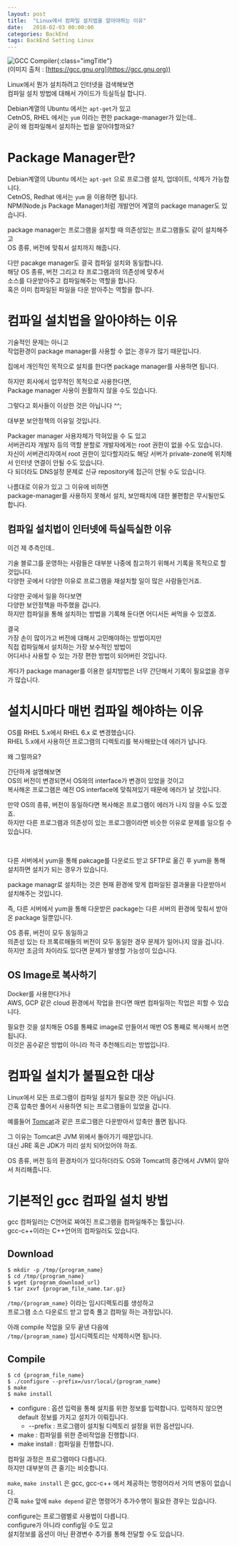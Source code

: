 ```yaml
---
layout: post
title:  "Linux에서 컴파일 설치법을 알아야하는 이유"
date:   2018-02-03 00:00:00
categories: BackEnd
tags: BackEnd Setting Linux
---
```


![GCC Compiler](https://gcc.gnu.org/img/gccegg-65.png){:class="imgTitle"}  
(이미지 출처 : [https://gcc.gnu.org](https://gcc.gnu.org))  

Linux에서 뭔가 설치하려고 인터넷을 검색해보면  
컴파일 설치 방법에 대해서 가이드가 득실득실 합니다.  

Debian계열의 Ubuntu 에서는 ```apt-get```가 있고  
CetnOS, RHEL 에서는 ```yum``` 이라는 편한 package-manager가 있는데..  
굳이 왜 컴파일해서 설치하는 법을 알아야할까요?  

<!--more-->

# Package Manager란?

Debian계열의 Ubuntu 에서는 ```apt-get``` 으로 프로그램 설치, 업데이트, 삭제가 가능합니다.  
CetnOS, Redhat 에서는 ```yum``` 을 이용하면 됩니다.  
NPM(Node.js Package Manager)처럼 개발언어 계열의 package manager도 있습니다.  

package manager는 프로그램을 설치할 때 의존성있는 프로그램들도 같이 설치해주고  
OS 종류, 버전에 맞춰서 설치까지 해줍니다.  

다만 pacakge manager도 결국 컴파일 설치와 동일합니다.  
해당 OS 종류, 버전 그리고 타 프로그램과의 의존성에 맞추서  
소스를 다운받아주고 컴파일해주는 역할을 합니다.  
혹은 이미 컴파일된 파일을 다운 받아주는 역할을 합니다.  

# 컴파일 설치법을 알아야하는 이유

기술적인 문제는 아니고  
작업환경이 package manager를 사용할 수 없는 경우가 많기 때문입니다.  

집에서 개인적인 목적으로 설치를 한다면 package manager를 사용하면 됩니다.  

하지만 회사에서 업무적인 목적으로 사용한다면,  
Package manager 사용이 원활하지 않을 수도 있습니다.  

그렇다고 회사들이 이상한 것은 아닙니다 ^^;  

대부분 보안정책의 이유일 것입니다.  

Packager manager 사용자체가 막혀있을 수 도 있고  
서버관리자 개발자 등의 역할 분할로 개발자에게는 root 권한이 없을 수도 있습니다.  
자신이 서버관리자여서 root 권한이 있다할지라도 해당 서버가 private-zone에 위치해서 인터넷 연결이 안될 수도 있습니다.  
다 되더라도 DNS설정 문제로 신규 repository에 접근이 안될 수도 있습니다.  

나름대로 이유가 있고 그 이유에 비하면  
package-manager를 사용하지 못해서 설치, 보안패치에 대한 불편함은 무시될만도 합니다.  


## 컴파일 설치법이 인터넷에 득실득실한 이유

이건 제 추측인데..  

기술 블로그를 운영하는 사람들은 대부분 나중에 참고하기 위해서 기록을 목적으로 할 것입니다.  
다양한 곳에서 다양한 이유로 프로그램을 재설치할 일이 많은 사람들인거죠.  

다양한 곳에서 일을 하다보면  
다양한 보안정책을 마주했을 겁니다.  
하지만 컴파일을 통해 설치하는 방법을 기록해 둔다면 어디서든 써먹을 수 있겠죠.  

결국  
가장 손이 많이가고 버전에 대해서 고민해야하는 방법이지만  
직접 컴파일해서 설치하는 가장 보수적인 방법이  
어디서나 사용할 수 있는 가장 편한 방법이 되어버린 것입니다.  

게다가 package manager를 이용한 설치방법은 너무 간단해서 기록이 필요없을 경우가 많습니다.  

# 설치시마다 매번 컴파일 해야하는 이유

OS를 RHEL 5.x에서 RHEL 6.x 로 변경했습니다.  
RHEL 5.x에서 사용하던 프로그램의 디렉토리를 복사해왔는데 에러가 납니다.  

왜 그럴까요?  

간단하게 설명해보면  
OS의 버전이 변경되면서 OS와의 interface가 변경이 있었을 것이고  
복사해온 프로그램은 예전 OS interface에 맞춰져있기 때문에 에러가 날 것입니다.  

만약 OS의 종류, 버전이 동일하다면 복사해온 프로그램이 에러가 나지 않을 수도 있겠죠.  
하지만 다른 프로그램과 의존성이 있는 프로그램이라면 비슷한 이유로 문제를 일으킬 수 있습니다.  

<br> 

다른 서버에서 yum을 통해 pakcage를 다운로드 받고 SFTP로 옮긴 후 yum을 통해 설치하면 설치가 되는 경우가 있습니다.  

package managr로 설치하는 것은 현재 환경에 맞게 컴파일된 결과물을 다운받아서 설치해주는 것입니다.  

즉, 다른 서버에서 yum을 통해 다운받은 package는 다른 서버의 환경에 맞춰서 받아온 package 일뿐입니다.  

OS 종류, 버전이 모두 동일하고  
의존성 있는 타 프록르매들의 버전이 모두 동일한 경우 문제가 일어나지 않을 겁니다.  
하지만 조금의 차이라도 있다면 문제가 발생할 가능성이 있습니다.  

## OS Image로 복사하기

Docker를 사용한다거나  
AWS, GCP 같은 cloud 환경에서 작업을 한다면 매번 컴파일하는 작업은 피할 수 있습니다.  

필요한 것을 설치해둔 OS를 통째로 image로 만들어서 매번 OS 통째로 복사해서 쓰면 됩니다.  
이것은 꼼수같은 방법이 아니라 적극 추천해드리는 방법입니다.  

# 컴파일 설치가 불필요한 대상

Linux에서 모든 프로그램이 컴파일 설치가 필요한 것은 아닙니다.  
간혹 압축만 풀어서 사용하면 되는 프로그램들이 있었을 겁니다.  

예를들어 [Tomcat](http://tomcat.apache.org/)과 같은 프로그램은 다운받아서 압축만 풀면 됩니다.  

그 이유는 Tomcat은 JVM 위에서 돌아가기 때문입니다.  
대신 JRE 혹은 JDK가 미리 설치 되어있어야 하죠.  

OS 종류, 버전 등의 환경차이가 있다하더라도 OS와 Tomcat의 중간에서 JVM이 알아서 처리해줍니다.  


# 기본적인 gcc 컴파일 설치 방법

gcc 컴파일러는 C언어로 짜여진 프로그램을 컴파일해주는 툴입니다.  
gcc-c++이라는 C++언어의 컴파일러도 있습니다.  

## Download

~~~terminal
$ mkdir -p /tmp/{program_name}
$ cd /tmp/{program_name}
$ wget {program_download_url}
$ tar zxvf {program_file_name.tar.gz}
~~~

```/tmp/{program_name}``` 이라는 임시디렉토리를 생성하고  
프로그램 소스 다운로드 받고 압축 풀고 컴파일 하는 과정입니다.  

아래 compile 작업을 모두 끝낸 다음에  
```/tmp/{program_name}``` 임시디렉토리는 삭제하시면 됩니다.  

## Compile 

~~~terminal
$ cd {program_file_name}
$ ./configure --prefix=/usr/local/{program_name}
$ make
$ make install
~~~

  * configure : 옵션 입력을 통해 설치를 위한 정보를 입력합니다. 입력하지 않으면 default 정보를 가지고 설치가 이뤄집니다.  
    * --prefix : 프로그램이 설치될 디렉토리 설정을 위한 옵션입니다.  
  * make : 컴파일를 위한 준비작업을 진행합니다.  
  * make install : 컴파일을 진행합니다.  

컴파일 과정은 프로그램마다 다릅니다.  
하지만 대부분의 큰 줄기는 비슷합니다.  

```make```, ```make install``` 은 gcc, gcc-c++ 에서 제공하는 명령어라서 거의 변동이 없습니다.  
간혹 ```make``` 앞에 ```make depend``` 같은 명령어가 추가수행이 필요한 경우는 있습니다.  

configure는 프로그램별로 사용법이 다릅니다.  
configure가 아니라 config일 수도 있고  
설치정보를 옵션이 아닌 환경변수 추가를 통해 전달할 수도 있습니다.  



